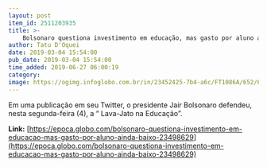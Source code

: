 ```yaml
---
layout: post
item_id: 2511203935
title: >-
    Bolsonaro questiona investimento em educação, mas gasto por aluno ainda é baixo
author: Tatu D'Oquei
date: 2019-03-04 15:54:00
pub_date: 2019-03-04 15:54:00
time_added: 2019-06-27 06:00:19
category: 
image: https://ogimg.infoglobo.com.br/in/23452425-7b4-a6c/FT1086A/652/67735689_RI-Rio-de-Janeiro-RJ-16-05-2017-Volta-as-aulas-na-escola-que-estudava-Maria-Eduarda-menina.jpg
---
```


Em uma publicação em seu Twitter, o presidente Jair Bolsonaro defendeu, nesta segunda-feira (4), a “ Lava-Jato na Educação”.

**Link:** [https://epoca.globo.com/bolsonaro-questiona-investimento-em-educacao-mas-gasto-por-aluno-ainda-baixo-23498629](https://epoca.globo.com/bolsonaro-questiona-investimento-em-educacao-mas-gasto-por-aluno-ainda-baixo-23498629)


